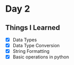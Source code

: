 Day 2
====================================================

Things I Learned
----------------------------------------------------

- [x] Data Types
- [x] Data Type Conversion
- [x] String Formatting
- [x] Basic operations in python